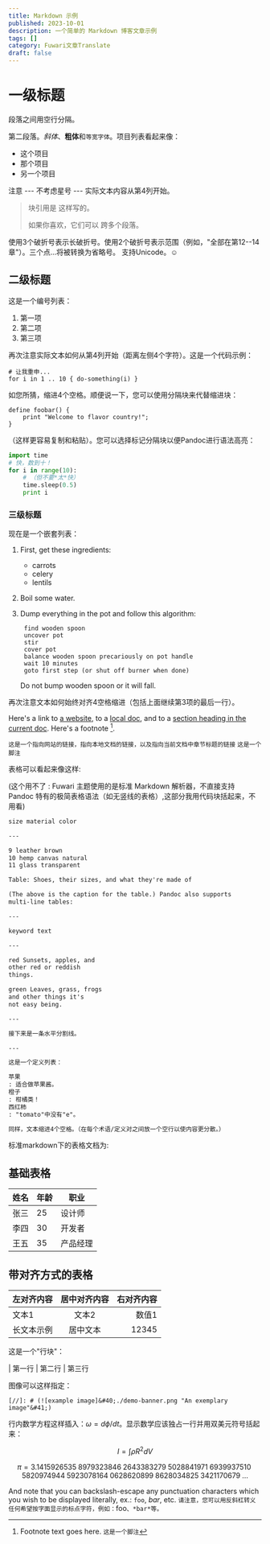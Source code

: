 ```yaml
---
title: Markdown 示例
published: 2023-10-01
description: 一个简单的 Markdown 博客文章示例
tags: []
category: Fuwari文章Translate
draft: false
---
```


# 一级标题

段落之间用空行分隔。

第二段落。*斜体*、**粗体**和`等宽字体`。项目列表看起来像：

- 这个项目
- 那个项目
- 另一个项目

注意 --- 不考虑星号 --- 实际文本内容从第4列开始。

> 块引用是
> 这样写的。
>
> 如果你喜欢，它们可以
> 跨多个段落。

使用3个破折号表示长破折号。使用2个破折号表示范围（例如，"全部在第12--14章"）。三个点...将被转换为省略号。
支持Unicode。☺

## 二级标题

这是一个编号列表：

1. 第一项
2. 第二项
3. 第三项

再次注意实际文本如何从第4列开始（距离左侧4个字符）。这是一个代码示例：

    # 让我重申...
    for i in 1 .. 10 { do-something(i) }

如您所猜，缩进4个空格。顺便说一下，您可以使用分隔块来代替缩进块：

```
define foobar() {
    print "Welcome to flavor country!";
}
```

（这样更容易复制和粘贴）。您可以选择标记分隔块以便Pandoc进行语法高亮：

```python
import time
# 快，数到十！
for i in range(10):
    # （但不要*太*快）
    time.sleep(0.5)
    print i
```

### 三级标题

现在是一个嵌套列表：

1. First, get these ingredients:

    - carrots
    - celery
    - lentils

2. Boil some water.

3. Dump everything in the pot and follow
    this algorithm:

        find wooden spoon
        uncover pot
        stir
        cover pot
        balance wooden spoon precariously on pot handle
        wait 10 minutes
        goto first step (or shut off burner when done)

    Do not bump wooden spoon or it will fall.

再次注意文本如何始终对齐4空格缩进（包括上面继续第3项的最后一行）。

Here's a link to [a website](http://foo.bar), to a [local
doc](local-doc.html), and to a [section heading in the current
doc](#an-h2-header). Here's a footnote [^1].

`这是一个指向网站的链接，指向本地文档的链接，以及指向当前文档中章节标题的链接` `这是一个脚注`

[^1]: Footnote text goes here.
`这是一个脚注`

表格可以看起来像这样:

(这个用不了 : Fuwari 主题使用的是标准 Markdown 解析器，不直接支持 Pandoc 特有的极简表格语法（如无竖线的表格）,这部分我用代码块括起来，不用看)

```md collapse={1-43}
size material color

---

9 leather brown
10 hemp canvas natural
11 glass transparent

Table: Shoes, their sizes, and what they're made of

(The above is the caption for the table.) Pandoc also supports
multi-line tables:

---

keyword text

---

red Sunsets, apples, and
other red or reddish
things.

green Leaves, grass, frogs
and other things it's
not easy being.

---

接下来是一条水平分割线。

---

这是一个定义列表：

苹果
: 适合做苹果酱。
橙子
: 柑橘类！
西红柿
: "tomato"中没有"e"。

同样，文本缩进4个空格。（在每个术语/定义对之间放一个空行以使内容更分散。）
```

标准markdown下的表格文档为:

## 基础表格

| 姓名 | 年龄 | 职业 |
|------|------|------|
| 张三 | 25   | 设计师 |
| 李四 | 30   | 开发者 |
| 王五 | 35   | 产品经理 |

## 带对齐方式的表格

| 左对齐内容 | 居中对齐内容 | 右对齐内容 |
| :--------- | :----------: | ---------: |
| 文本1      |    文本2     |      数值1 |
| 长文本示例 |   居中文本   |     12345 |

这是一个"行块"：

| 第一行
| 第二行
| 第三行

图像可以这样指定：

`[//]: # (![example image]&#40;./demo-banner.png "An exemplary image"&#41;)`

行内数学方程这样插入：$\omega = d\phi / dt$。显示数学应该独占一行并用双美元符号括起来：

$$I = \int \rho R^{2} dV$$

$$
\begin{equation*}
\pi
=3.1415926535
 \;8979323846\;2643383279\;5028841971\;6939937510\;5820974944
 \;5923078164\;0628620899\;8628034825\;3421170679\;\ldots
\end{equation*}
$$

And note that you can backslash-escape any punctuation characters which you wish to be displayed literally, ex.: `foo`, *bar*, etc.
`请注意，您可以用反斜杠转义任何希望按字面显示的标点字符，例如：`foo`、*bar*等。`
